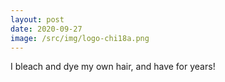 ```yaml
---
layout: post
date: 2020-09-27
image: /src/img/logo-chi18a.png
---
```


I bleach and dye my own hair, and have for years! 